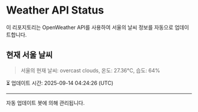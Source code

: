 
# Weather API Status

이 리포지토리는 OpenWeather API를 사용하여 서울의 날씨 정보를 자동으로 업데이트합니다.

## 현재 서울 날씨
> 서울의 현재 날씨: overcast clouds, 온도: 27.36°C, 습도: 64%

⏳ 업데이트 시간: 2025-09-14 04:24:26 (UTC)

---
자동 업데이트 봇에 의해 관리됩니다.
